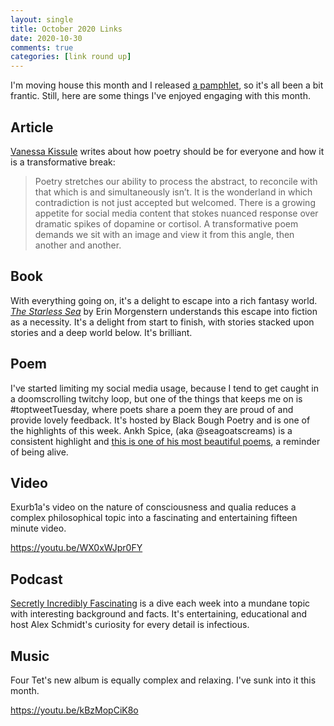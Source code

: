 ```yaml
---
layout: single  
title: October 2020 Links
date: 2020-10-30
comments: true  
categories: [link round up]
---
```


I'm moving house this month and I released [a pamphlet](/refraction/), so it's all been a bit frantic. Still, here are some things I've enjoyed engaging with this month.

## Article
[Vanessa Kissule](https://www.penguin.co.uk/articles/2020/october/a-poem-is-a-pot-noodle-at-the-stroke-of-midnight.html?s=09) writes about how poetry should be for everyone and how it is a transformative break:

> Poetry stretches our ability to process the abstract, to reconcile with that which is and simultaneously isn’t. It is the wonderland in which contradiction is not just accepted but welcomed. There is a growing appetite for social media content that stokes nuanced response over dramatic spikes of dopamine or cortisol. A transformative poem demands we sit with an image and view it from this angle, then another and another.

## Book

With everything going on, it's a delight to escape into a rich fantasy world. [*The Starless Sea*](https://www.hive.co.uk/Product/Erin-Morgenstern/The-Starless-Sea--the-spellbinding-Sunday-Times-bestseller/24934386) by Erin Morgenstern understands this escape into fiction as a necessity. It's a delight from start to finish, with stories stacked upon stories and a deep world below. It's brilliant.

## Poem

I've started limiting my social media usage, because I tend to get caught in a doomscrolling twitchy loop, but one of the things that keeps me on is #toptweetTuesday, where poets share a poem they are proud of and provide lovely feedback. It's hosted by Black Bough Poetry and is one of the highlights of this week. Ankh Spice, (aka @seagoatscreams) is a consistent highlight and [this is one of his most beautiful poems](https://twitter.com/SeaGoatScreams/status/1320987206282956802), a reminder of being alive.

## Video
Exurb1a's video on the nature of consciousness and qualia reduces a complex philosophical topic into a fascinating and entertaining fifteen minute video.

https://youtu.be/WX0xWJpr0FY

## Podcast
[Secretly Incredibly Fascinating](https://play.acast.com/s/secretly-incredibly-fascinating) is a dive each week into a mundane topic with interesting background and facts. It's entertaining, educational and host Alex Schmidt's curiosity for every detail is infectious.
## Music

Four Tet's new album is equally complex and relaxing. I've sunk into it this month.

https://youtu.be/kBzMopCiK8o
